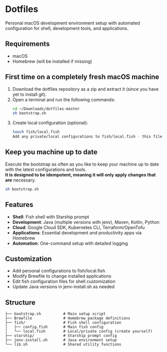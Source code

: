 # Dotfiles

Personal macOS development environment setup with automated configuration for shell, development tools, and applications.

## Requirements
- macOS
- Homebrew (will be installed if missing)

## First time on a completely fresh macOS machine

1. Download the dotfiles repository as a zip and extract it (since you have yet to install git).
2. Open a terminal and run the following commands:
   ```bash
   cd ~/Downloads/dotfiles-master
   sh bootstrap.sh
   ```
3. Create local configuration (optional):
   ```bash
   touch fish/local.fish
   Add any private/local configurations to fish/local.fish - this file is gitignored.
   ```

## Keep you machine up to date

Execute the bootstrap as often as you like to keep your machine up to date with the latest configurations and tools. \
**It is designed to be idempotent, meaning it will only apply changes that are**
necessary.

   ```bash
   sh bootstrap.sh
   ```

## Features

- **Shell**: Fish shell with Starship prompt
- **Development**: Java (multiple versions with jenv), Maven, Kotlin, Python
- **Cloud**: Google Cloud SDK, Kubernetes CLI, Terraform/OpenTofu
- **Applications**: Essential development and productivity apps via Homebrew
- **Automation**: One-command setup with detailed logging

## Customization
- Add personal configurations to fish/local.fish
- Modify Brewfile to change installed applications
- Edit fish configuration files for shell customization
- Update Java versions in jenv-install.sh as needed

## Structure
```
├── bootstrap.sh          # Main setup script
├── Brewfile              # Homebrew package definitions
├── fish/                 # Fish shell configuration
│   ├── config.fish       # Main fish config
│   └── local.fish        # Local/private config (create yourself)
├── starship/             # Starship prompt config
├── jenv-install.sh       # Java environment setup
└── lib.sh                # Shared utility functions
```

